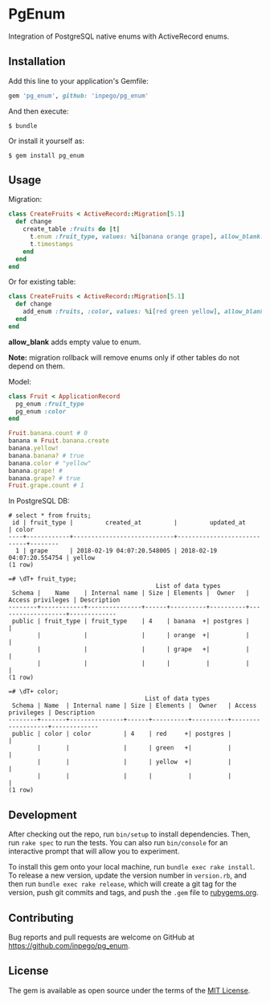 # PgEnum

Integration of PostgreSQL native enums with ActiveRecord enums.

## Installation

Add this line to your application's Gemfile:

```ruby
gem 'pg_enum', github: 'inpego/pg_enum'
```

And then execute:

    $ bundle

Or install it yourself as:

    $ gem install pg_enum

## Usage

Migration:

```ruby
class CreateFruits < ActiveRecord::Migration[5.1]
  def change
    create_table :fruits do |t|
      t.enum :fruit_type, values: %i[banana orange grape], allow_blank: true
      t.timestamps
    end
  end
end
```

Or for existing table:

```ruby
class CreateFruits < ActiveRecord::Migration[5.1]
  def change
    add_enum :fruits, :color, values: %i[red green yellow], allow_blank: true
  end
end
```

**allow_blank** adds empty value to enum.

**Note:** migration rollback will remove enums only if other tables do not depend on them.

Model:

```ruby
class Fruit < ApplicationRecord
  pg_enum :fruit_type
  pg_enum :color
end
```

```ruby
Fruit.banana.count # 0
banana = Fruit.banana.create
banana.yellow!
banana.banana? # true
banana.color # "yellow"
banana.grape! #
banana.grape? # true
Fruit.grape.count # 1
```

In PostgreSQL DB:
```
# select * from fruits;
 id | fruit_type |         created_at         |         updated_at         | color  
----+------------+----------------------------+----------------------------+--------
  1 | grape      | 2018-02-19 04:07:20.548005 | 2018-02-19 04:07:20.554754 | yellow
(1 row)

=# \dT+ fruit_type;
                                         List of data types
 Schema |    Name    | Internal name | Size | Elements |  Owner   | Access privileges | Description 
--------+------------+---------------+------+----------+----------+-------------------+-------------
 public | fruit_type | fruit_type    | 4    | banana  +| postgres |                   | 
        |            |               |      | orange  +|          |                   | 
        |            |               |      | grape   +|          |                   | 
        |            |               |      |          |          |                   | 
(1 row)

=# \dT+ color;
                                      List of data types
 Schema | Name  | Internal name | Size | Elements |  Owner   | Access privileges | Description 
--------+-------+---------------+------+----------+----------+-------------------+-------------
 public | color | color         | 4    | red     +| postgres |                   | 
        |       |               |      | green   +|          |                   | 
        |       |               |      | yellow  +|          |                   | 
        |       |               |      |          |          |                   | 
(1 row)
```

## Development

After checking out the repo, run `bin/setup` to install dependencies. Then, run `rake spec` to run the tests. You can also run `bin/console` for an interactive prompt that will allow you to experiment.

To install this gem onto your local machine, run `bundle exec rake install`. To release a new version, update the version number in `version.rb`, and then run `bundle exec rake release`, which will create a git tag for the version, push git commits and tags, and push the `.gem` file to [rubygems.org](https://rubygems.org).

## Contributing

Bug reports and pull requests are welcome on GitHub at https://github.com/inpego/pg_enum.

## License

The gem is available as open source under the terms of the [MIT License](https://opensource.org/licenses/MIT).
